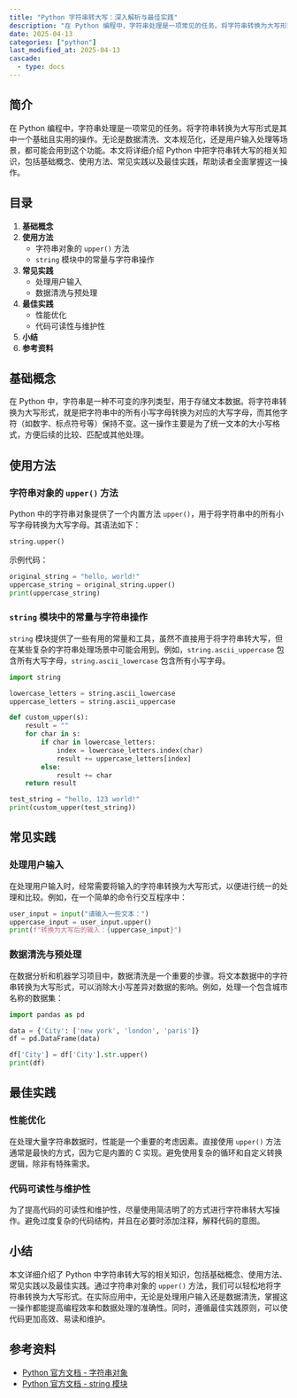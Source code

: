 ```yaml
---
title: "Python 字符串转大写：深入解析与最佳实践"
description: "在 Python 编程中，字符串处理是一项常见的任务。将字符串转换为大写形式是其中一个基础且实用的操作。无论是数据清洗、文本规范化，还是用户输入处理等场景，都可能会用到这个功能。本文将详细介绍 Python 中把字符串转大写的相关知识，包括基础概念、使用方法、常见实践以及最佳实践，帮助读者全面掌握这一操作。"
date: 2025-04-13
categories: ["python"]
last_modified_at: 2025-04-13
cascade:
  - type: docs
---
```



## 简介
在 Python 编程中，字符串处理是一项常见的任务。将字符串转换为大写形式是其中一个基础且实用的操作。无论是数据清洗、文本规范化，还是用户输入处理等场景，都可能会用到这个功能。本文将详细介绍 Python 中把字符串转大写的相关知识，包括基础概念、使用方法、常见实践以及最佳实践，帮助读者全面掌握这一操作。

<!-- more -->
## 目录
1. **基础概念**
2. **使用方法**
    - 字符串对象的 `upper()` 方法
    - `string` 模块中的常量与字符串操作
3. **常见实践**
    - 处理用户输入
    - 数据清洗与预处理
4. **最佳实践**
    - 性能优化
    - 代码可读性与维护性
5. **小结**
6. **参考资料**

## 基础概念
在 Python 中，字符串是一种不可变的序列类型，用于存储文本数据。将字符串转换为大写形式，就是把字符串中的所有小写字母转换为对应的大写字母，而其他字符（如数字、标点符号等）保持不变。这一操作主要是为了统一文本的大小写格式，方便后续的比较、匹配或其他处理。

## 使用方法
### 字符串对象的 `upper()` 方法
Python 中的字符串对象提供了一个内置方法 `upper()`，用于将字符串中的所有小写字母转换为大写字母。其语法如下：

```python
string.upper()
```

示例代码：
```python
original_string = "hello, world!"
uppercase_string = original_string.upper()
print(uppercase_string)  
```

### `string` 模块中的常量与字符串操作
`string` 模块提供了一些有用的常量和工具，虽然不直接用于将字符串转大写，但在某些复杂的字符串处理场景中可能会用到。例如，`string.ascii_uppercase` 包含所有大写字母，`string.ascii_lowercase` 包含所有小写字母。

```python
import string

lowercase_letters = string.ascii_lowercase
uppercase_letters = string.ascii_uppercase

def custom_upper(s):
    result = ""
    for char in s:
        if char in lowercase_letters:
            index = lowercase_letters.index(char)
            result += uppercase_letters[index]
        else:
            result += char
    return result

test_string = "hello, 123 world!"
print(custom_upper(test_string))  
```

## 常见实践
### 处理用户输入
在处理用户输入时，经常需要将输入的字符串转换为大写形式，以便进行统一的处理和比较。例如，在一个简单的命令行交互程序中：

```python
user_input = input("请输入一些文本：")
uppercase_input = user_input.upper()
print(f"转换为大写后的输入：{uppercase_input}")
```

### 数据清洗与预处理
在数据分析和机器学习项目中，数据清洗是一个重要的步骤。将文本数据中的字符串转换为大写形式，可以消除大小写差异对数据的影响。例如，处理一个包含城市名称的数据集：

```python
import pandas as pd

data = {'City': ['new york', 'london', 'paris']}
df = pd.DataFrame(data)

df['City'] = df['City'].str.upper()
print(df)
```

## 最佳实践
### 性能优化
在处理大量字符串数据时，性能是一个重要的考虑因素。直接使用 `upper()` 方法通常是最快的方式，因为它是内置的 C 实现。避免使用复杂的循环和自定义转换逻辑，除非有特殊需求。

### 代码可读性与维护性
为了提高代码的可读性和维护性，尽量使用简洁明了的方式进行字符串转大写操作。避免过度复杂的代码结构，并且在必要时添加注释，解释代码的意图。

## 小结
本文详细介绍了 Python 中字符串转大写的相关知识，包括基础概念、使用方法、常见实践以及最佳实践。通过字符串对象的 `upper()` 方法，我们可以轻松地将字符串转换为大写形式。在实际应用中，无论是处理用户输入还是数据清洗，掌握这一操作都能提高编程效率和数据处理的准确性。同时，遵循最佳实践原则，可以使代码更加高效、易读和维护。

## 参考资料
- [Python 官方文档 - 字符串对象](https://docs.python.org/3/library/stdtypes.html#string-methods)
- [Python 官方文档 - string 模块](https://docs.python.org/3/library/string.html)